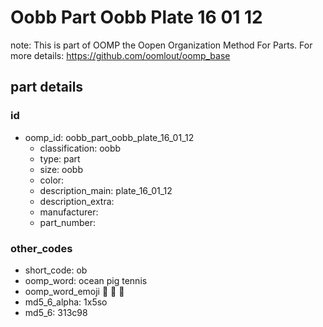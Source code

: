 # Oobb Part Oobb Plate 16 01 12  

note: This is part of OOMP the Oopen Organization Method For Parts. For more details: https://github.com/oomlout/oomp_base

##  part details





### id
* oomp_id: oobb_part_oobb_plate_16_01_12
  * classification: oobb
  * type: part
  * size: oobb
  * color: 
  * description_main: plate_16_01_12
  * description_extra: 
  * manufacturer: 
  * part_number: 

### other_codes
* short_code: ob
* oomp_word: ocean pig tennis
* oomp_word_emoji :ocean: :pig: :tennis:
* md5_6_alpha: 1x5so
* md5_6: 313c98